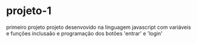 # projeto-1
primeiro projeto
projeto desenvovido na linguagem javascript com variáveis e funções
inclusaão e programação dos botões 'entrar' e 'login'
